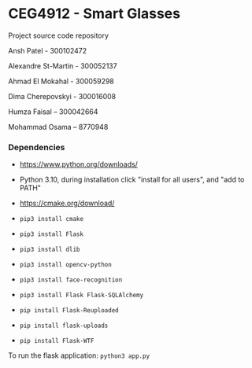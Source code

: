 # CEG4912 - Smart Glasses

Project source code repository

Ansh Patel - 300102472

Alexandre St-Martin - 300052137

Ahmad El Mokahal - 300059298

Dima Cherepovskyi - 300016008

Humza Faisal – 300042664

Mohammad Osama – 8770948

### Dependencies

* https://www.python.org/downloads/
* Python 3.10, during installation click "install for all users", and "add to PATH"
* https://cmake.org/download/

* `pip3 install cmake`
* `pip3 install Flask`
* `pip3 install dlib`
* `pip3 install opencv-python`
* `pip3 install face-recognition`
* `pip3 install Flask Flask-SQLAlchemy`
* `pip install Flask-Reuploaded`
* `pip install flask-uploads`
* `pip install Flask-WTF`

To run the flask application: `python3 app.py`
